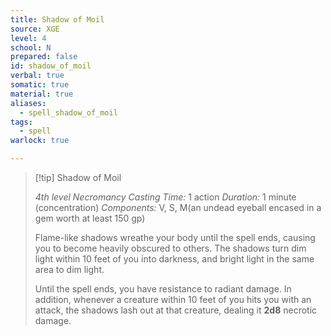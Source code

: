 ```yaml
---
title: Shadow of Moil
source: XGE
level: 4
school: N
prepared: false
id: shadow_of_moil
verbal: true
somatic: true
material: true
aliases:
  - spell_shadow_of_moil
tags:
  - spell
warlock: true

---
```

>[!tip] Shadow of Moil
>
> *4th level Necromancy*
> *Casting Time:* 1 action
> *Duration:* 1 minute (concentration)
> *Components:* V, S, M(an undead eyeball encased in a gem worth at least 150 gp)
>
>Flame-like shadows wreathe your body until the spell ends, causing you to become heavily obscured to others. The shadows turn dim light within 10 feet of you into darkness, and bright light in the same area to dim light.
>
>Until the spell ends, you have resistance to radiant damage. In addition, whenever a creature within 10 feet of you hits you with an attack, the shadows lash out at that creature, dealing it **2d8** necrotic damage.
>

